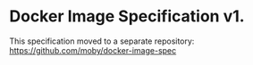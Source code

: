 # Docker Image Specification v1.

This specification moved to a separate repository:
https://github.com/moby/docker-image-spec
